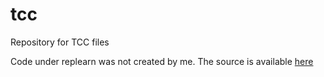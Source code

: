 # tcc
Repository for TCC files

Code under replearn was not created by me. The source is available [here](https://processmining.be/replearn)
